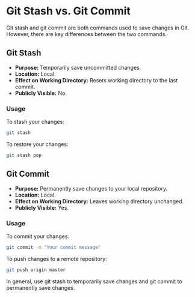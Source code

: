 # Git Stash vs. Git Commit

Git stash and git commit are both commands used to save changes in Git. However, there are key differences between the two commands.

## Git Stash

- **Purpose:** Temporarily save uncommitted changes.
- **Location:** Local.
- **Effect on Working Directory:** Resets working directory to the last commit.
- **Publicly Visible:** No.

### Usage

To stash your changes:
```bash
git stash
```

To restore your changes:
```bash
git stash pop
```

## Git Commit

- **Purpose:** Permanently save changes to your local repository.
- **Location:** Local.
- **Effect on Working Directory:** Leaves working directory unchanged.
- **Publicly Visible:** Yes.

  
### Usage

To commit your changes:
```bash
git commit -m "Your commit message"
```

To push changes to a remote repository:
```bash
git push origin master
```

In general, use git stash to temporarily save changes and git commit to permanently save changes.
